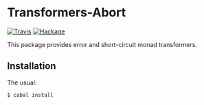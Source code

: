 Transformers-Abort
==================

[![Travis](https://img.shields.io/travis/mvv/transformers-abort/master.svg)](https://travis-ci.org/mvv/transformers-abort) [![Hackage](https://img.shields.io/hackage/v/transformers-abort.svg)](http://hackage.haskell.org/package/transformers-abort)

This package provides error and short-circuit monad transformers.

Installation
------------
The usual:

	$ cabal install

